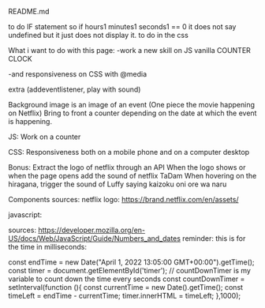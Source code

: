 README.md

to do
IF statement so if hours1 minutes1 seconds1  == 0 it does not say undefined but it just does not display it.
to do in the css



What i want to do with this page:
-work a new skill on JS vanilla
COUNTER CLOCK

-and responsiveness on CSS
with @media


extra (addeventlistener, play with sound)

Background image is an image of an event (One piece the movie happening on Netflix)
Bring to front a counter depending on the date at which the event is happening.

JS:
Work on a counter




CSS:
Responsiveness both on a mobile phone and on a computer desktop

Bonus:
Extract the logo of netflix through an API
When the logo shows or when the page opens add the sound of netflix TaDam
When hovering on the hiragana, trigger the sound of Luffy saying kaizoku oni ore wa naru



Components sources:
netflix logo:
https://brand.netflix.com/en/assets/


javascript:

sources: https://developer.mozilla.org/en-US/docs/Web/JavaScript/Guide/Numbers_and_dates
reminder:
this is for the time in milliseconds:

const endTime = new Date("April 1, 2022 13:05:00 GMT+00:00").getTime();
const timer = document.getElementById('timer');
// countDownTimer is my variable to count down the time every seconds
const countDownTimer = setInterval(function (){
const currentTime = new Date().getTime();
const timeLeft = endTime - currentTime;
timer.innerHTML = timeLeft;
},1000);

